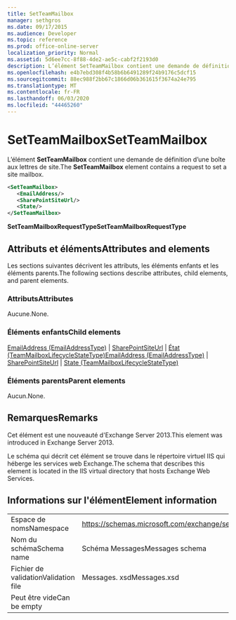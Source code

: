 ```yaml
---
title: SetTeamMailbox
manager: sethgros
ms.date: 09/17/2015
ms.audience: Developer
ms.topic: reference
ms.prod: office-online-server
localization_priority: Normal
ms.assetid: 5d6ee7cc-8f88-4de2-ae5c-cabf2f2193d0
description: L’élément SetTeamMailbox contient une demande de définition d’une boîte aux lettres de site.
ms.openlocfilehash: e4b7ebd308f4b58b6b6491289f24b9176c5dcf15
ms.sourcegitcommit: 88ec988f2bb67c1866d06b361615f3674a24e795
ms.translationtype: MT
ms.contentlocale: fr-FR
ms.lasthandoff: 06/03/2020
ms.locfileid: "44465260"
---
```

# <a name="setteammailbox"></a><span data-ttu-id="9887f-103">SetTeamMailbox</span><span class="sxs-lookup"><span data-stu-id="9887f-103">SetTeamMailbox</span></span>

<span data-ttu-id="9887f-104">L’élément **SetTeamMailbox** contient une demande de définition d’une boîte aux lettres de site.</span><span class="sxs-lookup"><span data-stu-id="9887f-104">The **SetTeamMailbox** element contains a request to set a site mailbox.</span></span> 
  
```XML
<SetTeamMailbox>
   <EmailAddress/>
   <SharePointSiteUrl/>
   <State/>
</SetTeamMailbox>
```

 <span data-ttu-id="9887f-105">**SetTeamMailboxRequestType**</span><span class="sxs-lookup"><span data-stu-id="9887f-105">**SetTeamMailboxRequestType**</span></span>
## <a name="attributes-and-elements"></a><span data-ttu-id="9887f-106">Attributs et éléments</span><span class="sxs-lookup"><span data-stu-id="9887f-106">Attributes and elements</span></span>

<span data-ttu-id="9887f-107">Les sections suivantes décrivent les attributs, les éléments enfants et les éléments parents.</span><span class="sxs-lookup"><span data-stu-id="9887f-107">The following sections describe attributes, child elements, and parent elements.</span></span>
  
### <a name="attributes"></a><span data-ttu-id="9887f-108">Attributs</span><span class="sxs-lookup"><span data-stu-id="9887f-108">Attributes</span></span>

<span data-ttu-id="9887f-109">Aucune.</span><span class="sxs-lookup"><span data-stu-id="9887f-109">None.</span></span>
  
### <a name="child-elements"></a><span data-ttu-id="9887f-110">Éléments enfants</span><span class="sxs-lookup"><span data-stu-id="9887f-110">Child elements</span></span>

<span data-ttu-id="9887f-111">[EmailAddress (EmailAddressType)](emailaddress-emailaddresstype.md)  |  [SharePointSiteUrl](sharepointsiteurl.md)  |  [État (TeamMailboxLifecycleStateType)](state-teammailboxlifecyclestatetype.md)</span><span class="sxs-lookup"><span data-stu-id="9887f-111">[EmailAddress (EmailAddressType)](emailaddress-emailaddresstype.md) | [SharePointSiteUrl](sharepointsiteurl.md) | [State (TeamMailboxLifecycleStateType)](state-teammailboxlifecyclestatetype.md)</span></span>
  
### <a name="parent-elements"></a><span data-ttu-id="9887f-112">Éléments parents</span><span class="sxs-lookup"><span data-stu-id="9887f-112">Parent elements</span></span>

<span data-ttu-id="9887f-113">Aucun.</span><span class="sxs-lookup"><span data-stu-id="9887f-113">None.</span></span>
  
## <a name="remarks"></a><span data-ttu-id="9887f-114">Remarques</span><span class="sxs-lookup"><span data-stu-id="9887f-114">Remarks</span></span>

<span data-ttu-id="9887f-115">Cet élément est une nouveauté d'Exchange Server 2013.</span><span class="sxs-lookup"><span data-stu-id="9887f-115">This element was introduced in Exchange Server 2013.</span></span>
  
<span data-ttu-id="9887f-116">Le schéma qui décrit cet élément se trouve dans le répertoire virtuel IIS qui héberge les services web Exchange.</span><span class="sxs-lookup"><span data-stu-id="9887f-116">The schema that describes this element is located in the IIS virtual directory that hosts Exchange Web Services.</span></span>
  
## <a name="element-information"></a><span data-ttu-id="9887f-117">Informations sur l'élément</span><span class="sxs-lookup"><span data-stu-id="9887f-117">Element information</span></span>

|||
|:-----|:-----|
|<span data-ttu-id="9887f-118">Espace de noms</span><span class="sxs-lookup"><span data-stu-id="9887f-118">Namespace</span></span>  <br/> |https://schemas.microsoft.com/exchange/services/2006/messages  <br/> |
|<span data-ttu-id="9887f-119">Nom du schéma</span><span class="sxs-lookup"><span data-stu-id="9887f-119">Schema name</span></span>  <br/> |<span data-ttu-id="9887f-120">Schéma Messages</span><span class="sxs-lookup"><span data-stu-id="9887f-120">Messages schema</span></span>  <br/> |
|<span data-ttu-id="9887f-121">Fichier de validation</span><span class="sxs-lookup"><span data-stu-id="9887f-121">Validation file</span></span>  <br/> |<span data-ttu-id="9887f-122">Messages. xsd</span><span class="sxs-lookup"><span data-stu-id="9887f-122">Messages.xsd</span></span>  <br/> |
|<span data-ttu-id="9887f-123">Peut être vide</span><span class="sxs-lookup"><span data-stu-id="9887f-123">Can be empty</span></span>  <br/> ||
   


